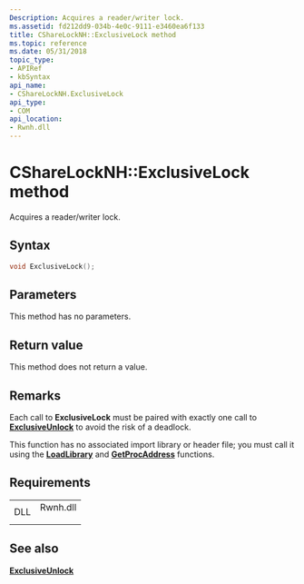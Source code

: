 ```yaml
---
Description: Acquires a reader/writer lock.
ms.assetid: fd212dd9-034b-4e0c-9111-e3460ea6f133
title: CShareLockNH::ExclusiveLock method
ms.topic: reference
ms.date: 05/31/2018
topic_type: 
- APIRef
- kbSyntax
api_name: 
- CShareLockNH.ExclusiveLock
api_type: 
- COM
api_location: 
- Rwnh.dll
---
```


# CShareLockNH::ExclusiveLock method

Acquires a reader/writer lock.

## Syntax


```C++
void ExclusiveLock();
```



## Parameters

This method has no parameters.

## Return value

This method does not return a value.

## Remarks

Each call to **ExclusiveLock** must be paired with exactly one call to [**ExclusiveUnlock**](csharelocknh--exclusiveunlock.md) to avoid the risk of a deadlock.

This function has no associated import library or header file; you must call it using the [**LoadLibrary**](/windows/win32/api/libloaderapi/nf-libloaderapi-loadlibrarya) and [**GetProcAddress**](/windows/win32/api/libloaderapi/nf-libloaderapi-getprocaddress) functions.

## Requirements



|                |                                                                                     |
|----------------|-------------------------------------------------------------------------------------|
| DLL<br/> | <dl> <dt>Rwnh.dll</dt> </dl> |



## See also

<dl> <dt>

[**ExclusiveUnlock**](csharelocknh--exclusiveunlock.md)
</dt> </dl>

 

 